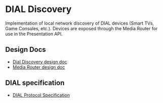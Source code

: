 # DIAL Discovery

Implementation of local network discovery of DIAL devices (Smart TVs, Game
Consoles, etc.).
 Devices are exposed through the Media Router for use in the Presentation API.

## Design Docs

* [Dial Discovery design doc](https://docs.google.com/a/chromium.org/document/d/1vLpUgp5mJi6KFaCV3HEMQEZYDKtbcGdwcKNADuzuLzw/edit?usp=sharing)
* [Media Router design doc](https://www.chromium.org/developers/design-documents/media-router)

## DIAL specification

* [DIAL Protocol Specification](http://www.dial-multiscreen.org/dial-protocol-specification)
